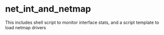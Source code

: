 # net_int_and_netmap
This includes shell script to monitor interface stats, and a script template to load netmap drivers
